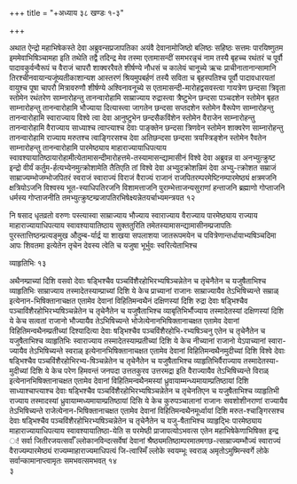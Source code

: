 +++
title = "+अध्याय ३८ खण्डः १-३"

+++

अथात ऐन्द्रो महाभिषेकस्ते देवा अब्रुवन्सप्रजापतिका अयंवै देवानामोजिष्ठो
बलिष्ठः सहिष्ठः सत्तमः पारयिष्णुतम इममेवाभिषिञ्चामहा इति तथेति तद्वै
तदिन्द्र मेव तस्मा एतामासन्दीं समभरन्नृचं नाम तस्यै बृहच्च रथंतरं च
पूर्वौ पादावकुर्वन्वैरूपं च वैराजं चापरौ शाक्वररैवते शीर्षण्ये नौधसं च
कालेयं चानूच्ये ऋचः प्राचीनातानान्सामानि तिरश्चीनवायान्यजूंष्यतीकाशान्यश
आस्तरणं श्रियमुपबर्हणं तस्यै सविता च बृहस्पतिश्च पूर्वौ पादावधारयतां
वायुश्च पूषा चापरौ मित्रावरुणौ शीर्षण्ये अश्विनावनूच्ये स
एतामासन्दी-मारोहद्वसवस्त्वा गायत्रेण छन्दसा त्रिवृता
स्तोमेन रथंतरेण साम्नारोहन्तु तानन्वारोहामि साम्राज्याय
रुद्रास्त्वा त्रैष्टुभेन छन्दसा पञ्चदशेन स्तोमेन बृहत
साम्नारोहन्तु तानन्वारोहामि भौज्याया दित्यास्त्वा
जागतेन छन्दसा सप्तदशेन स्तोमेन वैरूपेण साम्नारोहन्तु
तानन्वारोहामि स्वाराज्याय विश्वे त्वा देवा
आनुष्टुभेन छन्दसैकविंशेन स्तोमेन वैराजेन
साम्नारोहन्तु तानन्वारोहामि वैराज्याय साध्याश्च
त्वाप्त्याश्च देवाः पाङ्क्तेन छन्दसा त्रिणवेन स्तोमेन शाक्वरेण
साम्नारोहन्तु तानन्वारोहामि राज्याय मरुतश्च
त्वाङ्गिरसश्च देवा अतिछन्दसा छन्दसा
त्रयस्त्रिङ्शेन स्तोमेन रैवतेन साम्नारोहन्तु
तानन्वारोहामि पारमेष्ठ्याय माहाराज्यायाधिपत्याय
स्वावश्यायातिष्ठायारोहामीत्येतामासन्दीमारोहत्तमे-तस्यामासन्द्यामासीनं
विश्वे देवा अब्रुवन्न वा अनभ्युत्क्रुष्ट इन्द्रो वीर्यं
कर्तुम-र्हत्यभ्येनमुत्क्रोशामेति तैतिएति
तां विश्वे देवा अभ्युदक्रोशन्निमं देवा अभ्यु-त्क्रोशत सम्राजं
साम्राज्यम्भोजम्भोजपितरं स्वराजं स्वाराज्यं विराजं
वैराज्यं राजानं राजपितरम्परमेष्टिनम्पारमेष्ठ्यं क्षत्रमजनि क्षत्रियोऽजनि
विश्वस्य भूत-स्याधिपतिरजनि विशामत्ताजनि पुराम्भेत्ताजन्यसुराणां हन्ताजनि
ब्रह्माणो गोप्ताजनि धर्मस्य गोप्ताजनीति
तमभ्युत्क्रुष्टम्प्रजापतिरभिषेक्ष्यन्नेतयर्चाभ्यमन्त्रयत १२

 

नि षसाद धृतव्रतो वरुणः पस्त्यास्वा साम्राज्याय भौज्याय स्वाराज्याय
वैराज्याय पारमेष्ठ्याय राज्याय माहाराज्यायाधिपत्याय
स्वावश्यायातिष्ठाय सुक्ततुरिति
तमेतस्यामासन्द्यामासीनम्प्रजापतिः
पुरस्तात्तिष्ठन्प्रत्यङ्मुख औदुम्ब-र्यार्द्र या शाखया सपलाशया जातरूपमयेन
च पवित्रेणान्तर्धायाभ्यषिञ्चदिमा आपः शिवतमा इत्येतेन तृचेन देवस्य त्वेति
च यजुषा भूर्भुवः स्वरित्येताभिश्च 

व्याहृतिभिः १३

 

अथैनम्प्राच्यां दिशि वसवो देवाः षड्भिश्चैव
पञ्चविंशैरहोभिरभ्यषिञ्चन्नेतेन
च तृचेनैतेन च यजुषैताभिश्च व्याहृतिभिः साम्राज्याय
तस्मादेतस्याम्प्राच्यां दिशि
ये केच प्राच्यानां राजानः साम्राज्यायैव तेऽभिषिच्यन्ते सम्राळ्
इत्येनान-भिषिक्तानाचक्षत एतामेव देवानां विहितिमन्वथैनं
दक्षिणस्यां दिशि रुद्रा देवाः षड्भिश्चैव पञ्चाविंशैरहोभिरभ्यषिञ्चन्नेतेन
च तृचेनैतेन च यजुषैताभिश्च व्याबृतिभिर्भौज्याय तस्मादेतस्यां दक्षिणस्यां
दिशि ये केच सत्वतां राजानो भौज्यायैव तेऽभिषिच्यन्ते
भोजेत्येनानभिषिक्तानाचक्षत
एतामेव देवानां विहितिमन्वथैनम्प्रतीच्यां दिश्यादित्या देवाः
षड्भिश्चैव पञ्चविंशैरहोभि-रभ्यषिञ्चनु एतेन च तृचेनैतेन च
यजुषैताभिश्च व्याहृतिभिः स्वाराज्याय
तस्मादेतस्याम्प्रतीच्यां
दिशि ये केच नीच्यानां राजानो येऽपाच्यानां स्वारा-ज्यायैव तेऽभिषिच्यन्ते
स्वराळ् इत्येनानभिषिक्तानाचक्षत एतामेव देवानां विहितिमन्वथैनमुदीच्यां
दिशि विश्वे देवाः षड्भिश्चैव पञ्चविंशैरहोभिरभ्य-षिञ्चन्नेतेन च
तृचेनैतेन च यजुषैताभिश्च व्याहृतिभिर्वैराज्याय
तस्मादेतस्या-मुदीच्यां दिशि ये केच परेण हिमवन्तं
जनपदा उत्ततकुरव उत्तरमद्रा इति वैराज्यायैव तेऽभिषिच्यन्ते विराळ्
इत्येनानभिषिक्तानाचक्षत एतामेव देवानां विहितिमन्वथैनमस्यां
ध्रुवायाम्मन्ध्यमायाम्प्रतिष्ठायां दिशि
साध्याश्चाप्त्याश्च देवाः षड्भिश्चैव
पञ्चविंशैरहोभिरभ्यषिञ्चन्नेतेन
च तृचेनतिएन च यजुषैताभिश्च व्याहृतिभी राज्याय तस्मादस्यां
ध्रुवायाम्मध्यमायाम्प्रतिष्ठायां दिसि ये
केच कुरुपञ्चालानां राजानः सवशोशीनराणां राज्यायैव तेऽभिषिच्यन्ते
राजेत्येनान-भिषिक्तानाचक्षत एतामेव देवानां
विहितिमन्वथैनमूर्ध्वायां दिशि
मरुत-श्चाङ्गिरसश्च देवाः षड्भिश्चैव पञ्चविंशैरहोभिरभ्यषिञ्चन्नेतेन
च तृचेनैतेन च यजु-षैताभिश्च व्याहृद्भिः पारमेष्ठ्याय
माहाराज्यायाधिपत्याय
स्वावश्यायातिष्ठा-येति स परमेष्ठी
प्राजापत्योऽभवत्स एतेन महाभिषेकेणाभिषिक्त
इन्द्र ः\! सर्वा जितीरजयत्सर्वाँ ल्लोकानविन्दत्सर्वेषां देवानां
श्रैष्ठ्यमतिष्ठाम्परमातमगछ-त्साम्राज्यम्भौज्यं स्वाराज्यं
वैराज्यम्पारमेष्ठ्यं राज्यम्माहाराज्यमाधिपत्यं जि-त्वास्मिँ ल्लोके
स्वयम्भूः स्वराळ् अमृतोऽमुष्मिन्स्वर्गे लोके सर्वान्कामानाप्त्वामृतः समभवत्समभवत् १४   
३

 